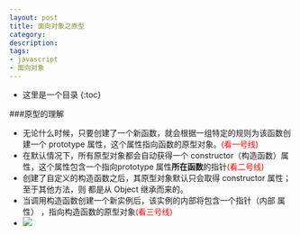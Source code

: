 ```yaml
---
layout: post
title: 面向对象之原型
category: 
description: 
tags:
- javascript
- 面向对象
---
```


<style type="text/css">
	.red{
		color: red
	}
</style>

- 这里是一个目录
{:toc}

###原型的理解
<ul>
	<li>无论什么时候，只要创建了一个新函数，就会根据一组特定的规则为该函数创建一个 prototype
属性，这个属性指向函数的原型对象。<span class='red'>(看一号线)</span></li>
	<li>在默认情况下，所有原型对象都会自动获得一个 constructor（构造函数）属性，这个属性包含一个指向prototype 属性<strong>所在函数</strong>的指针<span class='red'>(看二号线)</span></li>
	<li>创建了自定义的构造函数之后，其原型对象默认只会取得 constructor 属性；至于其他方法，则
都是从 Object 继承而来的。</li>
	<li>当调用构造函数创建一个新实例后，该实例的内部将包含一个指针（内部
属性） ，指向构造函数的原型对象<span class='red'>(看三号线)</span></li>
	<li><img src="http://FruitPlus.github.io/images/oop/oop01.jpg"></li>
</ul>



